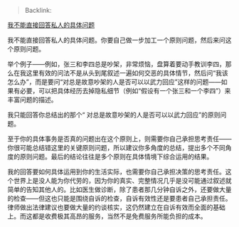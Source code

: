 > Backlink: 

[我不能直接回答私人的具体问题](https://www.zhihu.com/pin/1704897507967164416)

我不能直接回答私人的具体问题。你要自己做一步加工一个原则问题，然后来问这个原则问题。

举个例子——例如，张三和李四总是吵架，非常烦恼，盘算着要动手教训李四，那么在我这里有效的问法不是从头到尾叙述一遍如何交恶的具体情节，然后问“我该怎么办”，而是要问“对总是故意吵架的人是否可以以武力回应”这样的问题——如果有必要，可以把具体经历去掉隐私细节（例如“假设有一个张三和一个李四”）来丰富问题的描述。

我只能回答你总结出的那个“ 对总是故意吵架的人是否可以以武力回应”的原则问题。

至于你的具体事务是否真的问题出在这个原则上，则需要你自己承担思考责任——你很可能总结错这里的关键原则问题，所以建议你多角度的总结，提出多个不同角度的原则问题。最后的结论往往是多个原则在具体情境下综合运用的结果。

我的回答要如何具体运用到你的生活实际，也需要你自己承担决策的思考责任。这个世界上是没人能为你代劳的，因为你的真实、完整情况几乎是没可能通过叙述就简单的告知其他人的。比如医生做诊断，除了患者那几分钟自诉之外，还要做大量的检查——但这也只能是围绕自诉的检查，自诉有效性还是要患者自己承担责任。律师做出法律建议也要做大量的约谈核实，这仍然建立在自诉有效而全面的基础上。而这都是收费极其高昂的服务，当然不是免费服务所能负担的成本。